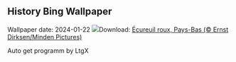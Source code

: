 ## History Bing Wallpaper
Wallpaper date: 2024-01-22
![](https://www.bing.com/th?id=OHR.SquirrelNetherlands_FR-CA5904290241_UHD.jpg&w=1000)Download: [Écureuil roux, Pays-Bas (© Ernst Dirksen/Minden Pictures)](https://www.bing.com/th?id=OHR.SquirrelNetherlands_FR-CA5904290241_UHD.jpg)

Auto get programm by LtgX
